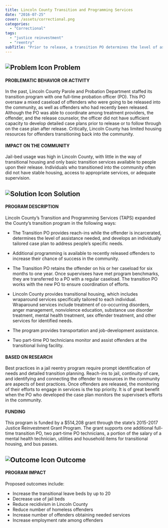 ```yaml
---
title: Lincoln County Transition and Programming Services
date: "2016-07-25"
cover: /assets/correctional.png
categories:
  - "Correctional"
tags:
  - "justice reinvestment"
  - "reentry"
subTitle: "Prior to release, a transition PO determines the level of assistance needed by an offender, and develops an individually tailored case plan to address specific needs, including additional programming, transitional housing, and job-development assistance."
---
```

## ![Problem Icon](https://github.com/google/material-design-icons/raw/master/alert/1x_web/ic_error_outline_black_48dp.png "Problem") Problem

#### PROBLEMATIC BEHAVIOR OR ACTIVITY

In the past, Lincoln County Parole and Probation Department staffed its transition program with one full-time probation officer (PO). This PO oversaw a mixed caseload of offenders who were going to be released into the community, as well as offenders who had recently been released. Although the PO was able to coordinate among treatment providers, the offender, and the release counselor, the officer did not have sufficient capacity to develop detailed case plans prior to release or to follow through on the case plan after release. Critically, Lincoln County has limited housing resources for offenders transitioning back into the community.

#### IMPACT ON THE COMMUNITY

Jail-bed usage was high in Lincoln County, with little in the way of transitional housing and only basic transition services available to people upon their release. Individuals who transitioned into the community often did not have stable housing, access to appropriate services, or adequate supervision.

## ![Solution Icon](https://github.com/google/material-design-icons/raw/master/action/1x_web/ic_lightbulb_outline_black_48dp.png "Solution") Solution

#### PROGRAM DESCRIPTION

Lincoln County’s Transition and Programming Services (TAPS) expanded the County’s transition program in the following ways:

* The Transition PO provides reach-ins while the offender is incarcerated, determines the level of assistance needed, and develops an individually tailored case plan to address people’s specific needs.
    
* Additional programming is available to recently released offenders to increase their chance of success in the community.

* The Transition PO retains the offender on his or her caseload for six months to one year. Once supervisees have met program benchmarks, they are transferred to a PO with a regular caseload. The transition PO works with the new PO to ensure coordination of efforts.

* Lincoln County provides transitional housing, which includes wraparound services specifically tailored to each individual. Wraparound services include treatment of co-occurring disorders, anger management, nonviolence education, substance use disorder treatment, mental health treatment, sex offender treatment, and other services for identified needs.

* The program provides transportation and job-development assistance.

* Two part-time PO technicians monitor and assist offenders at the transitional living facility.

#### BASED ON RESEARCH

Best practices in a jail reentry program require prompt identification of needs and detailed transition planning. Reach-ins to jail, continuity of care, and identifying and connecting the offender to resources in the community are aspects of best practices. Once offenders are released, the monitoring of their efforts to engage in services is the top priority. It is of great benefit when the PO who developed the case plan monitors the supervisee’s efforts in the community.

#### FUNDING

This program is funded by a $514,208 grant through the state’s 2015-2017 Justice Reinvestment Grant Program. The grant supports one additional full-time transition PO, two part-time PO technicians, a portion of the salary of a mental health technician, utilities and household items for transitional housing, and bus passes.

## ![Outcome Icon](https://github.com/google/material-design-icons/raw/master/action/1x_web/ic_view_list_black_48dp.png "Outcome") Outcome

#### PROGRAM IMPACT

Proposed outcomes include:

* Increase the transitional leave beds by up to 20
* Decrease use of jail beds
* Reduce recidivism in Lincoln County
* Reduce number of homeless offenders
* Increase number of offenders obtaining needed services
* Increase employment rate among offenders
